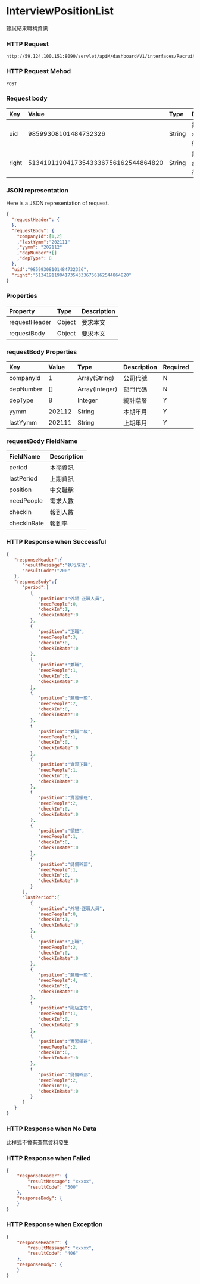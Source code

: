 # InterviewPositionList
甄試結果職稱資訊

### HTTP Request
```
http://59.124.100.151:8090/servlet/apiM/dashboard/V1/interfaces/RecruitPositionResult/InterviewPositionList
```

### HTTP Request Mehod
```
POST
```

### Request body
| Key | Value | Type | Description |
|:----------|:-------------|:-----|:------------|
| uid | 98599308101484732326 | String | 需透過apiLogin取得
| right | 51341911904173543336756162544864820 | String | 需透過apiLogin取得 |

### JSON representation

Here is a JSON representation of request.
```json
{
  "requestHeader": {
  },
  "requestBody": {
    "companyId":[1,2]
    ,"lastYymm":"202111"
    ,"yymm": "202112"
    ,"depNumber":[]
    ,"depType": 8
  },
  "uid":"98599308101484732326",
  "right":"51341911904173543336756162544864820"
}
```

### Properties
| Property | Type | Description |
|:---------|:-----|:------------|
| requestHeader | Object | 要求本文 |
| requestBody | Object | 要求本文 |

### requestBody Properties
| Key | Value | Type | Description | Required | Format |
|:----------|:-------------|:-----|:------------|:------------|:------------|
| companyId | 1 | Array(String) | 公司代號 | N | n/a |
| depNumber | [] | Array(Integer) | 部門代碼 | N | n/a |
| depType | 8 | Integer | 統計階層 | Y | n/a |
| yymm | 202112 | String | 本期年月 | Y | YYYYMM |
| lastYymm | 202111 | String | 上期年月 | Y | YYYYMM |

### requestBody FieldName
| FieldName | Description |
|:----------|:-------------|
| period | 本期資訊 |
| lastPeriod | 上期資訊 |
| position | 中文職稱 |
| needPeople | 需求人數 |
| checkIn | 報到人數 |
| checkInRate | 報到率 |

### HTTP Response when Successful
```json
{
   "responseHeader":{
      "resultMessage":"執行成功",
      "resultCode":"200"
   },
   "responseBody":{
      "period":[
         {
            "position":"外場-正職人員",
            "needPeople":0,
            "checkIn":1,
            "checkInRate":0
         },
         {
            "position":"正職",
            "needPeople":3,
            "checkIn":0,
            "checkInRate":0
         },
         {
            "position":"兼職",
            "needPeople":1,
            "checkIn":0,
            "checkInRate":0
         },
         {
            "position":"兼職一級",
            "needPeople":2,
            "checkIn":0,
            "checkInRate":0
         },
         {
            "position":"兼職二級",
            "needPeople":1,
            "checkIn":0,
            "checkInRate":0
         },
         {
            "position":"資深正職",
            "needPeople":1,
            "checkIn":0,
            "checkInRate":0
         },
         {
            "position":"實習領班",
            "needPeople":2,
            "checkIn":0,
            "checkInRate":0
         },
         {
            "position":"領班",
            "needPeople":1,
            "checkIn":0,
            "checkInRate":0
         },
         {
            "position":"儲備幹部",
            "needPeople":1,
            "checkIn":0,
            "checkInRate":0
         }
      ],
      "lastPeriod":[
         {
            "position":"外場-正職人員",
            "needPeople":0,
            "checkIn":1,
            "checkInRate":0
         },
         {
            "position":"正職",
            "needPeople":2,
            "checkIn":0,
            "checkInRate":0
         },
         {
            "position":"兼職一級",
            "needPeople":4,
            "checkIn":0,
            "checkInRate":0
         },
         {
            "position":"副店主管",
            "needPeople":1,
            "checkIn":0,
            "checkInRate":0
         },
         {
            "position":"實習領班",
            "needPeople":2,
            "checkIn":0,
            "checkInRate":0
         },
         {
            "position":"儲備幹部",
            "needPeople":2,
            "checkIn":0,
            "checkInRate":0
         }
      ]
   }
}
```

### HTTP Response when No Data
此程式不會有查無資料發生

### HTTP Response when Failed
```json
{
    "responseHeader": {
        "resultMessage": "xxxxx",
        "resultCode": "500"
    },
    "responseBody": {
    }
}
```

### HTTP Response when Exception
```json
{
    "responseHeader": {
        "resultMessage": "xxxxx",
        "resultCode": "406"
    },
    "responseBody": {
    }
}
```
